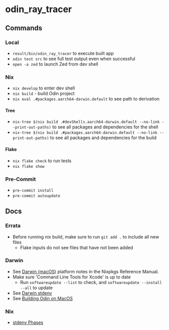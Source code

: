 # odin_ray_tracer

## Commands

### Local
 - `result/bin/odin_ray_tracer` to execute built app
 - `odin test src` to see full test output even when successful
 - `open -a zed` to launch Zed from dev shell

### Nix
 - `nix develop` to enter dev shell
 - `nix build` - build Odin project
 - `nix eval .#packages.aarch64-darwin.default` to see path to derivation

#### Tree
 - `nix-tree $(nix build .#devShells.aarch64-darwin.default --no-link --print-out-paths)` to see all packages and dependencies for the shell
 - `nix-tree $(nix build .#packages.aarch64-darwin.default --no-link --print-out-paths)` to see all packages and dependencies for the build

#### Flake
 - `nix flake check` to run tests
 - `nix flake show`

### Pre-Commit
 - `pre-commit install`
 - `pre-commit autoupdate`

## Docs

### Errata
 - Before running nix build, make sure to run `git add .` to include all new files
   + Flake inputs do not see files that have not been added

### Darwin
 - See [Darwin (macOS)](https://nixos.org/manual/nixpkgs/stable/#sec-darwin) platform notes in the Nixpkgs Reference Manual.
 - Make sure 'Command Line Tools for Xcode' is up to date
   + Run `softwareupdate --list` to check, and `softwareupdate --install --all` to update
 - See [Darwin stdenv](https://github.com/NixOS/nixpkgs/blob/master/pkgs/stdenv/darwin/README.md)
 - See [Building Odin on MacOS](https://odin-lang.org/docs/install/#macos)

### Nix
 - [stdenv Phases](https://nixos.org/manual/nixpkgs/stable/#sec-stdenv-phases)
